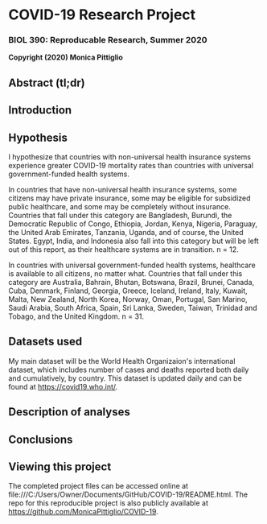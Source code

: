 # COVID-19 Research Project
### BIOL 390: Reproducable Research, Summer 2020
**Copyright (2020) Monica Pittiglio**

## Abstract (tl;dr)

## Introduction

## Hypothesis
I hypothesize that countries with non-universal health insurance systems experience greater COVID-19 mortality rates than countries with universal government-funded health systems.

In countries that have non-universal health insurance systems, some citizens may have private insurance, some may be eligible for subsidized public healthcare, and some may be completely without insurance. Countries that fall under this category are Bangladesh, Burundi, the Democratic Republic of Congo, Ethiopia, Jordan, Kenya, Nigeria, Paraguay, the United Arab Emirates, Tanzania, Uganda, and of course, the United States. Egypt, India, and Indonesia also fall into this category but will be left out of this report, as their healthcare systems are in transition. n = 12.

In countries with universal government-funded health systems, healthcare is available to all citizens, no matter what. Countries that fall under this category are Australia, Bahrain, Bhutan, Botswana, Brazil, Brunei, Canada, Cuba, Denmark, Finland, Georgia, Greece, Iceland, Ireland, Italy, Kuwait, Malta, New Zealand, North Korea, Norway, Oman, Portugal, San Marino, Saudi Arabia, South Africa, Spain, Sri Lanka, Sweden, Taiwan, Trinidad and Tobago, and the United Kingdom. n = 31.

## Datasets used
My main dataset will be the World Health Organizaion's international dataset, which includes number of cases and deaths reported both daily and cumulatively, by country. This dataset is updated daily and can be found at https://covid19.who.int/.

## Description of analyses

## Conclusions

## Viewing this project
The completed project files can be accessed online at file:///C:/Users/Owner/Documents/GitHub/COVID-19/README.html. The repo for this reproducible project is also publicly available at https://github.com/MonicaPittiglio/COVID-19.
